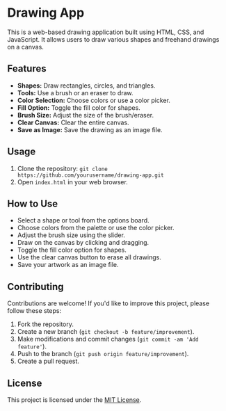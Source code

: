 # Drawing App

This is a web-based drawing application built using HTML, CSS, and JavaScript. It allows users to draw various shapes and freehand drawings on a canvas.

## Features

- **Shapes:** Draw rectangles, circles, and triangles.
- **Tools:** Use a brush or an eraser to draw.
- **Color Selection:** Choose colors or use a color picker.
- **Fill Option:** Toggle the fill color for shapes.
- **Brush Size:** Adjust the size of the brush/eraser.
- **Clear Canvas:** Clear the entire canvas.
- **Save as Image:** Save the drawing as an image file.

## Usage

1. Clone the repository: `git clone https://github.com/yourusername/drawing-app.git`
2. Open `index.html` in your web browser.

## How to Use

- Select a shape or tool from the options board.
- Choose colors from the palette or use the color picker.
- Adjust the brush size using the slider.
- Draw on the canvas by clicking and dragging.
- Toggle the fill color option for shapes.
- Use the clear canvas button to erase all drawings.
- Save your artwork as an image file.

## Contributing

Contributions are welcome! If you'd like to improve this project, please follow these steps:

1. Fork the repository.
2. Create a new branch (`git checkout -b feature/improvement`).
3. Make modifications and commit changes (`git commit -am 'Add feature'`).
4. Push to the branch (`git push origin feature/improvement`).
5. Create a pull request.

## License

This project is licensed under the [MIT License](LICENSE).
